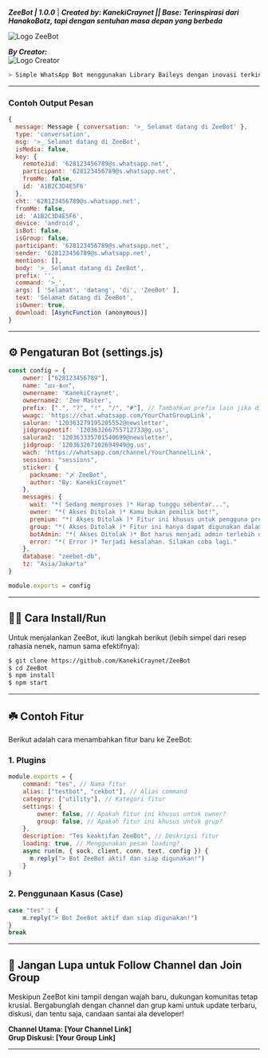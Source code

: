 ***ZeeBot | 1.0.0*** | ***Created by: KanekiCraynet || Base: Terinspirasi dari HanakoBotz, tapi dengan sentuhan masa depan yang berbeda***

![Logo ZeeBot](https://files.catbox.moe/movzsb.jpg)  

***By Creator:***  
![Logo Creator](https://files.catbox.moe/nogonh.png)

```bash
> Simple WhatsApp Bot menggunakan Library Baileys dengan inovasi terkini
```

---

### Contoh Output Pesan

```javascript
{
  message: Message { conversation: '>_ Selamat datang di ZeeBot' },
  type: 'conversation',
  msg: '>_ Selamat datang di ZeeBot',
  isMedia: false,
  key: {
    remoteJid: '628123456789@s.whatsapp.net',
    participant: '628123456789@s.whatsapp.net',
    fromMe: false,
    id: 'A1B2C3D4E5F6'
  },
  cht: '628123456789@s.whatsapp.net',
  fromMe: false,
  id: 'A1B2C3D4E5F6',
  device: 'android',
  isBot: false,
  isGroup: false,
  participant: '628123456789@s.whatsapp.net',
  sender: '628123456789@s.whatsapp.net',
  mentions: [],
  body: '>_ Selamat datang di ZeeBot',
  prefix: '',
  command: '>_',
  args: [ 'Selamat', 'datang', 'di', 'ZeeBot' ],
  text: 'Selamat datang di ZeeBot',
  isOwner: true,
  download: [AsyncFunction (anonymous)]
}
```

---

## ⚙️ Pengaturan Bot (**settings.js**)

```javascript
const config = {
    owner: ["628123456789"],
    name: "ᴢᴇᴇ-ʙᴏᴛ", 
    ownername: 'KanekiCraynet',
    ownername2: 'Zee Master',
    prefix: [".", "?", "!", "/", "#"], // Tambahkan prefix lain jika diperlukan
    wwagc: 'https://chat.whatsapp.com/YourChatGroupLink',
    saluran: '120363279195205552@newsletter', 
    jidgroupnotif: '120363266755712733@g.us', 
    saluran2: '120363335701540699@newsletter', 
    jidgroup: '120363267102694949@g.us', 
    wach: 'https://whatsapp.com/channel/YourChannelLink', 
    sessions: "sessions",
    sticker: {
      packname: "〆 ZeeBot",
      author: "By: KanekiCraynet"
    },
    messages: {
      wait: "*( Sedang memproses )* Harap tunggu sebentar...",
      owner: "*( Akses Ditolak )* Kamu bukan pemilik bot!",
      premium: "*( Akses Ditolak )* Fitur ini khusus untuk pengguna premium.",
      group: "*( Akses Ditolak )* Fitur ini hanya dapat digunakan dalam grup.",
      botAdmin: "*( Akses Ditolak )* Bot harus menjadi admin terlebih dahulu.",
      error: "*( Error )* Terjadi kesalahan. Silakan coba lagi."
    },
    database: "zeebot-db",
    tz: "Asia/Jakarta"
}

module.exports = config
```

---

## 👨‍💻 Cara Install/Run

Untuk menjalankan ZeeBot, ikuti langkah berikut (lebih simpel dari resep rahasia nenek, namun sama efektifnya):

```bash
$ git clone https://github.com/KanekiCraynet/ZeeBot
$ cd ZeeBot
$ npm install
$ npm start
```

---

## ☘️ Contoh Fitur

Berikut adalah cara menambahkan fitur baru ke ZeeBot:

### 1. Plugins

```javascript
module.exports = {
    command: "tes", // Nama fitur
    alias: ["testbot", "cekbot"], // Alias command
    category: ["utility"], // Kategori fitur
    settings: {
        owner: false, // Apakah fitur ini khusus untuk owner?
        group: false, // Apakah fitur ini khusus untuk grup?
    },
    description: "Tes keaktifan ZeeBot", // Deskripsi fitur
    loading: true, // Menggunakan pesan loading?
    async run(m, { sock, client, conn, text, config }) {
      m.reply("> Bot ZeeBot aktif dan siap digunakan!")
    }
}
```

### 2. Penggunaan Kasus (Case)

```javascript
case "tes" : {
    m.reply("> Bot ZeeBot aktif dan siap digunakan!")
}
break
```

---

## 📢 Jangan Lupa untuk Follow Channel dan Join Group

Meskipun ZeeBot kini tampil dengan wajah baru, dukungan komunitas tetap krusial. Bergabunglah dengan channel dan grup kami untuk update terbaru, diskusi, dan tentu saja, candaan santai ala developer!

**Channel Utama: [Your Channel Link]**  
**Grup Diskusi: [Your Group Link]**

---
